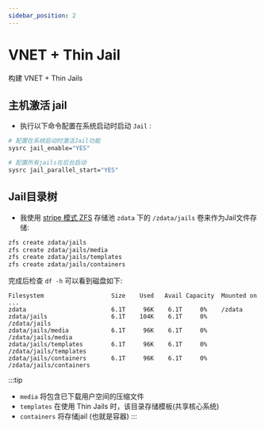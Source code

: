 ```yaml
---
sidebar_position: 2
---
```


# VNET + Thin Jail

构建 VNET + Thin Jails

## 主机激活 jail

- 执行以下命令配置在系统启动时启动 ``Jail`` :

```bash
# 配置在系统启动时激活Jail功能
sysrc jail_enable="YES"

# 配置所有jails在后台启动
sysrc jail_parallel_start="YES"
```

## Jail目录树

- 我使用 [stripe 模式 ZFS](../../os/freebsd/freebsd-zfs#创建-stripe-模式-zfs-pool-zdata) 存储池 `zdata` 下的 `/zdata/jails` 卷来作为Jail文件存储:

```bash
zfs create zdata/jails
zfs create zdata/jails/media
zfs create zdata/jails/templates
zfs create zdata/jails/containers
```

完成后检查 ``df -h`` 可以看到磁盘如下:

```
Filesystem                   Size    Used   Avail Capacity  Mounted on
...
zdata                        6.1T     96K    6.1T     0%    /zdata
zdata/jails                  6.1T    104K    6.1T     0%    /zdata/jails
zdata/jails/media            6.1T     96K    6.1T     0%    /zdata/jails/media
zdata/jails/templates        6.1T     96K    6.1T     0%    /zdata/jails/templates
zdata/jails/containers       6.1T     96K    6.1T     0%    /zdata/jails/containers
```

:::tip
- `media` 将包含已下载用户空间的压缩文件
- `templates` 在使用 Thin Jails 时，该目录存储模板(共享核心系统)
- `containers` 将存储jail (也就是容器)
:::
